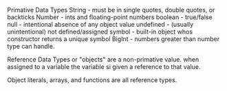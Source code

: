 Primative Data Types
String - must be in single quotes, double quotes, or backticks
Number - ints and floating-point numbers
boolean - true/false
null - intentional absence of any object value 
undefined - (usually unintentional) not defined/assigned
symbol - built-in object whos constructor returns a unique symbol
BigInt - numbers greater than number type can handle. 


Reference Data Types
or "objects" are a non-primative value. when assigned to a variable the variable si given a reference to that value. 

Object literals, arrays, and functions are all reference types. 